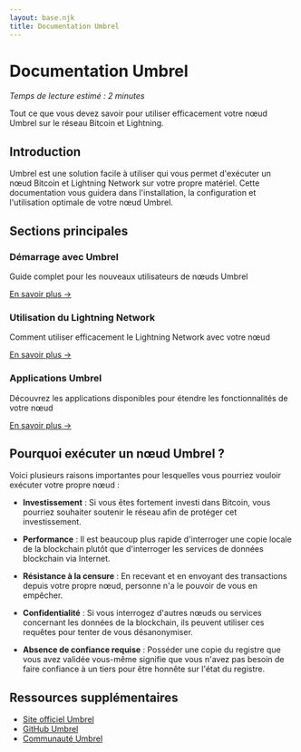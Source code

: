 ```yaml
---
layout: base.njk
title: Documentation Umbrel
---
```


# Documentation Umbrel

*Temps de lecture estimé : 2 minutes*

Tout ce que vous devez savoir pour utiliser efficacement votre nœud Umbrel sur le réseau Bitcoin et Lightning.

## Introduction

Umbrel est une solution facile à utiliser qui vous permet d'exécuter un nœud Bitcoin et Lightning Network sur votre propre matériel. Cette documentation vous guidera dans l'installation, la configuration et l'utilisation optimale de votre nœud Umbrel.

## Sections principales

<div class="cards">
  <div class="card">
    <h3>Démarrage avec Umbrel</h3>
    <p>Guide complet pour les nouveaux utilisateurs de nœuds Umbrel</p>
    <a href="/umbrel/getting-started/">En savoir plus →</a>
  </div>
  
  <div class="card">
    <h3>Utilisation du Lightning Network</h3>
    <p>Comment utiliser efficacement le Lightning Network avec votre nœud</p>
    <a href="/umbrel/lightning-network/">En savoir plus →</a>
  </div>
  
  <div class="card">
    <h3>Applications Umbrel</h3>
    <p>Découvrez les applications disponibles pour étendre les fonctionnalités de votre nœud</p>
    <a href="/umbrel/applications/">En savoir plus →</a>
  </div>
</div>

## Pourquoi exécuter un nœud Umbrel ?

Voici plusieurs raisons importantes pour lesquelles vous pourriez vouloir exécuter votre propre nœud :

- **Investissement** : Si vous êtes fortement investi dans Bitcoin, vous pourriez souhaiter soutenir le réseau afin de protéger cet investissement.
  
- **Performance** : Il est beaucoup plus rapide d'interroger une copie locale de la blockchain plutôt que d'interroger les services de données blockchain via Internet.
  
- **Résistance à la censure** : En recevant et en envoyant des transactions depuis votre propre nœud, personne n'a le pouvoir de vous en empêcher.
  
- **Confidentialité** : Si vous interrogez d'autres nœuds ou services concernant les données de la blockchain, ils peuvent utiliser ces requêtes pour tenter de vous désanonymiser.
  
- **Absence de confiance requise** : Posséder une copie du registre que vous avez validée vous-même signifie que vous n'avez pas besoin de faire confiance à un tiers pour être honnête sur l'état du registre.

## Ressources supplémentaires

- [Site officiel Umbrel](https://umbrel.com/)
- [GitHub Umbrel](https://github.com/getumbrel/umbrel)
- [Communauté Umbrel](https://community.umbrel.com/) 
